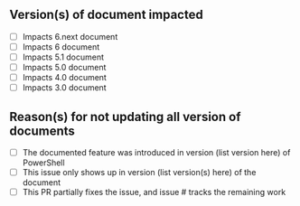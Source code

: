 <!--
If this doc issue is for content OUTSIDE of /reference folder (such as DSC, WMF etc.), there is no need to fill this template. Please delete the template before submitting the PR.

If this doc issue is for content UNDER /reference folder, please fill out this template:
-->
Version(s) of document impacted
------------------------------
- [ ] Impacts 6.next document
- [ ] Impacts 6 document
- [ ] Impacts 5.1 document
- [ ] Impacts 5.0 document
- [ ] Impacts 4.0 document
- [ ] Impacts 3.0 document

<!--
If the PR is fixing only a subset of document version(s), please explain why by picking appropriate items in the list below
If the PR is fixing all the document version(s), please delete the list/options below
-->
Reason(s) for not updating all version of documents
--------------------------------------------------
- [ ] The documented feature was introduced in version (list version here) of PowerShell
- [ ] This issue only shows up in version (list version(s) here) of the document
- [ ] This PR partially fixes the issue, and issue #<insert here> tracks the remaining work

